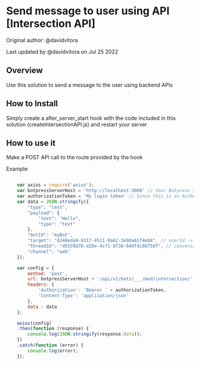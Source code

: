 # Send message to user using API [Intersection API]

Original author: @davidvitora

Last updated by @davidvitora on Jul 25 2022

## Overview

Use this solution to send a message to the user using backend APIs

## How to Install

Simply create a after_server_start hook with the code included in this solution (createIntersectionAPI.js) and restart your server

## How to use it

Make a POST API call to the route provided by the hook

Example: 

````javascript

    var axios = require('axios');
    var botpressServerHost = 'http://localhost:3000' // Your Botpress server name
    var authorizationToken = 'My login token' // Since this is an Authenticated route, you will first need to call the Botpress login route and get a token
    var data = JSON.stringify({
        "type": "text",
        "payload": {
            "text": "Hello",
            "type": "text"
        },
        "botId": "myBot",
        "target": "d240eda9-8317-4511-9a62-3e9da61f4eb8", // userId -> This will be available in your event
        "threadId": "d5578b70-d28e-4cf1-8738-649fdc08758f", // conversationId ->  This will be available in your event
        "channel": "web"
    });

    var config = {
        method: 'post',
        url: botpressServerHost + '/api/v1/bots/___/mod/intersection/',
        headers: { 
            'Authorization': 'Bearer ' + authorizationToken, 
            'Content-Type': 'application/json'
        },
        data : data
    };

    axios(config)
    .then(function (response) {
        console.log(JSON.stringify(response.data));
    })
    .catch(function (error) {
        console.log(error);
    });

````